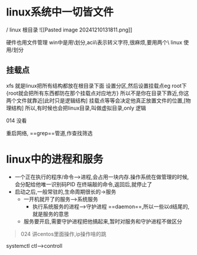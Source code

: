 
# linux系统中一切皆文件
/    linux  根目录
![[Pasted image 20241210131811.png]]

硬件也用文件管理
win中是用\划分,acii\表示转义字符,很麻烦,要用两个\\
linux 使用/划分

## 挂载点
xfs
就是linux把所有结构都放在根目录下面
设置分区,然后设置挂载点eg root下{root就会把所有东西都防在那个挂载点对应地方}
所以不是你在目录下靠近,你这两个文件就靠近[此时只是逻辑结构]
挂载点等等会决定他真正放置文件的位置,[物理结构]
所以,有时候也会把linux目录,叫做虚拟目录,only 逻辑


014 没看

重启网络,
==grep==管道,作查找筛选
# linux中的进程和服务
- 一个正在执行的程序/命令-->进程,会占用一块内存.操作系统在做管理的时候,会分配给他唯一识别码PID
在终端敲的命令,返回后,就停止了
 - 启动之后,一般常驻的,生命周期很长的->服务
	 - 一开机就开了的服务-->系统服务
		 - 执行系统服务的进程-->守护进程 ==daemon==,所以一些以d结尾的,就是服务的意思
	 - 服务要开启,需要守护进程把他搞起来,暂时对服务和守护进程不做区分

>024 讲centos里面操作,ip操作啥的跳


systemctl  ctl-->controll





